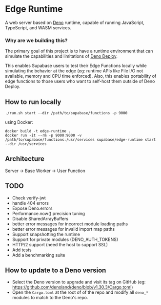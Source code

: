 # Edge Runtime

A web server based on [Deno](https://deno.land) runtime, capable of running JavaScript, TypeScript, and WASM services.

### Why are we building this?

The primary goal of this project is to have a runtime environment that can simulate the capabilities and limitations of [Deno Deploy](https://deno.com/deploy).

This enables Supabase users to test their Edge Functions locally while simulating the behavior at the edge (eg: runtime APIs like File I/O not available, memory and CPU time enforced).
Also, this enables portability of edge functions to those users who want to self-host them outside of Deno Deploy.

## How to run locally

```
./run.sh start --dir /path/to/supabase/functions -p 9000
```

using Docker:

```
docker build -t edge-runtime .
docker run -it --rm -p 9000:9000 -v /path/to/supabase/functions:/usr/services supabase/edge-runtime start --dir /usr/services
```

## Architecture

Server -> Base Worker -> User Function

## TODO

* Check verify-jwt
* handle 404 errors
* Expose Deno.errors
* Performance.now() precision tuning
* Disable SharedArrayBuffers
* better error messages for incorrect module loading paths
* better error messages for invalid import map paths
* Support snapshotting the runtime
* Support for private modules (DENO_AUTH_TOKENS)
* HTTP/2 support (need the host to support SSL)
* Add tests
* Add a benchmarking suite

## How to update to a Deno version

* Select the Deno version to upgrade and visit its tag on GitHub (eg: https://github.com/denoland/deno/blob/v1.30.3/Cargo.toml)
* Open the `Cargo.toml` at the root of of the repo and modify all `deno_*` modules to match to the Deno's repo.
